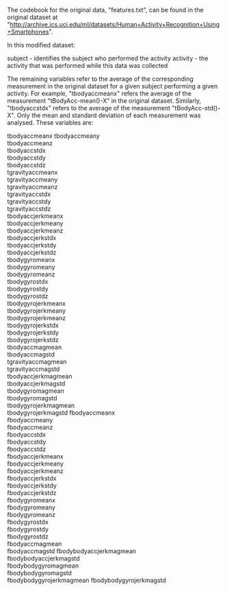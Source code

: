 The codebook for the original data, "features.txt", can be found in the original dataset at "http://archive.ics.uci.edu/ml/datasets/Human+Activity+Recognition+Using+Smartphones".

In this modified dataset:

subject - identifies the subject who performed the activity
activity - the activity that was performed while this data was collected

The remaining variables refer to the average of the corresponding measurement in the original dataset for a given subject performing a given activity. For example, "tbodyaccmeanx" refers the average of the measurement "tBodyAcc-mean()-X" in the original dataset. Similarly, "tbodyaccstdx" refers to the average of the measurement "tBodyAcc-std()-X". Only the mean and standard deviation of each measurement was analysed. These variables are:

tbodyaccmeanx
tbodyaccmeany           
tbodyaccmeanz            
tbodyaccstdx            
tbodyaccstdy             
tbodyaccstdz            
tgravityaccmeanx         
tgravityaccmeany        
tgravityaccmeanz         
tgravityaccstdx         
tgravityaccstdy          
tgravityaccstdz         
tbodyaccjerkmeanx        
tbodyaccjerkmeany       
tbodyaccjerkmeanz        
tbodyaccjerkstdx       
tbodyaccjerkstdy         
tbodyaccjerkstdz  
tbodygyromeanx           
tbodygyromeany          
tbodygyromeanz           
tbodygyrostdx         
tbodygyrostdy            
tbodygyrostdz           
tbodygyrojerkmeanx       
tbodygyrojerkmeany      
tbodygyrojerkmeanz       
tbodygyrojerkstdx     
tbodygyrojerkstdy        
tbodygyrojerkstdz       
tbodyaccmagmean          
tbodyaccmagstd          
tgravityaccmagmean       
tgravityaccmagstd       
tbodyaccjerkmagmean      
tbodyaccjerkmagstd      
tbodygyromagmean         
tbodygyromagstd         
tbodygyrojerkmagmean     
tbodygyrojerkmagstd
fbodyaccmeanx       
fbodyaccmeany           
fbodyaccmeanz            
fbodyaccstdx           
fbodyaccstdy             
fbodyaccstdz            
fbodyaccjerkmeanx        
fbodyaccjerkmeany       
fbodyaccjerkmeanz        
fbodyaccjerkstdx       
fbodyaccjerkstdy         
fbodyaccjerkstdz        
fbodygyromeanx        
fbodygyromeany          
fbodygyromeanz           
fbodygyrostdx         
fbodygyrostdy            
fbodygyrostdz           
fbodyaccmagmean          
fbodyaccmagstd
fbodybodyaccjerkmagmean  
fbodybodyaccjerkmagstd  
fbodybodygyromagmean  
fbodybodygyromagstd    
fbodybodygyrojerkmagmean 
fbodybodygyrojerkmagstd 
